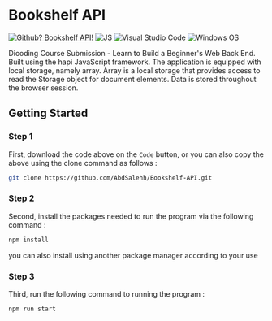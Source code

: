 <div id="top"></div>

# Bookshelf API

[![Github? Bookshelf API!](https://badgen.net/badge/Github/Bookshelf%20API?color=63BB15&icon=github)](https://github.com/AbdSalehh/Bookshelf-API/) ![JS](https://img.shields.io/badge/Javascript%20-%23323330.svg?&style=flat&logo=javascript&logoColor=23F7DF1E&color=34495E) ![Visual Studio Code](https://img.shields.io/badge/Visual_Studio_Code-0078D4?style=flat&logo=visual%20studio%20code&logoColor=1589BB&color=626262) ![Windows OS](https://img.shields.io/badge/Windows-0078D6?style=flat&logo=windows&logoColor=white&color=)


Dicoding Course Submission - Learn to Build a Beginner's Web Back End. Built using the hapi JavaScript framework. The application is equipped with local storage, namely array. Array is a local storage that provides access to read the Storage object for document elements. Data is stored throughout the browser session.

<h2>Getting Started</h2>
<h3 >

Step 1

</h3>

First, download the code above on the `Code` button, or you can also copy the above using the clone command as follows :


```sh
git clone https://github.com/AbdSalehh/Bookshelf-API.git
```

<h3 >

Step 2

</h3>

Second, install the packages needed to run the program via the following command :

```sh
npm install
```

you can also install using another package manager according to your use

<h3 >

Step 3

</h3>

Third, run the following command to running the program :

```sh
npm run start
```

<h3 >
